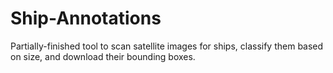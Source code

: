 # Ship-Annotations
Partially-finished tool to scan satellite images for ships, classify them based on size, and download their bounding boxes.
